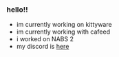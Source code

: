 ### hello!!
- im currently working on kittyware
- im currently working with cafeed
- i worked on NABS 2
- my discord is [here](https://nullify.rest)
